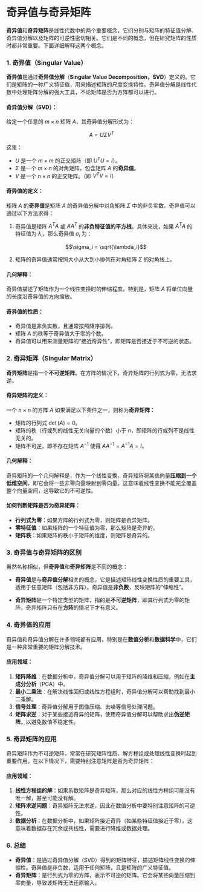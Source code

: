 # 奇异值与奇异矩阵
**奇异值**和**奇异矩阵**是线性代数中的两个重要概念，它们分别与矩阵的特征值分解、奇异值分解以及矩阵的可逆性密切相关。它们是不同的概念，但在研究矩阵的性质时都非常重要。下面详细解释这两个概念。



### 1. **奇异值（Singular Value）**

**奇异值**是通过**奇异值分解**（**Singular Value Decomposition，SVD**）定义的。它们是矩阵的一种广义特征值，用来描述矩阵的尺度变换特性。奇异值分解是线性代数中处理矩阵分解的强大工具，不论矩阵是否为方阵都可以进行。

#### **奇异值分解（SVD）**：
给定一个任意的 $m \times n$ 矩阵 $A$，其奇异值分解形式为：
```math
A = U \Sigma V^T
```
这里：
- $U$ 是一个 $m \times m$ 的正交矩阵（即 $U^T U = I$）。
- $\Sigma$ 是一个 $m \times n$ 的对角矩阵，包含矩阵 $A$ 的**奇异值**。
- $V$ 是一个 $n \times n$ 的正交矩阵。（即 $V^T V = I$）

#### **奇异值的定义**：
矩阵 $A$ 的**奇异值**是矩阵 $A$ 的奇异值分解中对角矩阵 $\Sigma$ 中的非负实数。奇异值可以通过以下方法求得：

1. 奇异值是矩阵 $A^T A$ 或 $A A^T$ 的**非负特征值的平方根**。具体来说，如果 $A^T A$ 的特征值为 $\lambda_i$，那么奇异值 $\sigma_i$ 为：
   ```math
   \sigma_i = \sqrt{\lambda_i}
   ```
2. 矩阵的奇异值通常按照大小从大到小排列在对角矩阵 $\Sigma$ 的对角线上。

#### **几何解释**：
奇异值描述了矩阵作为一个线性变换时的伸缩程度。特别是，矩阵 $A$ 将单位向量的长度沿奇异值的方向缩放。

#### **奇异值的性质**：
- 奇异值是非负实数，且通常按照降序排列。
- 矩阵 $A$ 的秩等于奇异值大于零的个数。
- 奇异值可以用来测量矩阵的“接近奇异性”，即矩阵是否接近于不可逆的状态。

### 2. **奇异矩阵（Singular Matrix）**

**奇异矩阵**是指一个**不可逆矩阵**。在方阵的情况下，奇异矩阵的行列式为零，无法求逆。

#### **奇异矩阵的定义**：
一个 $n \times n$ 的方阵 $A$ 如果满足以下条件之一，则称为**奇异矩阵**：
- 矩阵的行列式 $\det(A) = 0$。
- 矩阵的秩（行或列的线性无关向量的个数）小于 $n$，即矩阵的行或列不是线性无关的。
- 矩阵不可逆，即不存在矩阵 $A^{-1}$ 使得 $A A^{-1} = A^{-1} A = I$。
  
#### **几何解释**：
奇异矩阵的一个几何解释是，作为一个线性变换，奇异矩阵将某些向量**压缩到一个低维空间**，即它会将一些非零向量映射到零向量。这意味着线性变换不能完全覆盖整个向量空间，这导致它的不可逆性。

#### **如何判断矩阵是否为奇异矩阵**：
- **行列式为零**：如果方阵的行列式为零，则矩阵是奇异矩阵。
- **零特征值**：如果矩阵的一个特征值为零，那么矩阵是奇异的。
- **矩阵秩**：如果矩阵的秩小于矩阵的维度，则矩阵是奇异的。

### 3. **奇异值与奇异矩阵的区别**

虽然名称相似，但**奇异值**和**奇异矩阵**是不同的概念：

- **奇异值**是与**奇异值分解**相关的概念，它是描述矩阵线性变换性质的重要工具，适用于任意矩阵（包括非方阵）。奇异值是**非负数**，反映矩阵的“伸缩性”。
  
- **奇异矩阵**是一个特定类型的矩阵，指的是**不可逆矩阵**，即其行列式为零的矩阵。奇异矩阵只有在**方阵**的情况下才有意义。

### 4. **奇异值的应用**

奇异值和奇异值分解在许多领域都有应用，特别是在**数值分析**和**数据科学**中，它们是一种非常重要的矩阵分解技术。

#### 应用领域：
1. **矩阵降维**：在数据分析中，奇异值分解可以用于矩阵的降维和压缩，例如在**主成分分析**（PCA）中。
2. **最小二乘法**：在解决线性回归或线性方程组时，奇异值分解可以帮助找到最小二乘解。
3. **信号处理**：奇异值分解用于图像压缩、去噪等信号处理问题。
4. **矩阵求逆**：对于某些接近奇异的矩阵，使用奇异值分解可以帮助求出**伪逆矩阵**，以避免数值不稳定性。

### 5. **奇异矩阵的应用**

奇异矩阵作为不可逆矩阵，常常在研究矩阵性质、解方程组或处理线性变换时起到重要作用。在以下情况下，需要特别注意矩阵是否为奇异矩阵：

#### 应用领域：
1. **线性方程组的解**：如果系数矩阵是奇异矩阵，那么对应的线性方程组可能没有唯一解，甚至可能没有解。
2. **矩阵求逆问题**：奇异矩阵无法求逆，因此在数值分析中要特别注意矩阵的可逆性。
3. **数据分析**：在数据分析中，如果矩阵接近奇异（如某些特征值接近于零），这意味着数据存在冗余或共线性，需要进行降维或数据处理。

### 6. **总结**

- **奇异值**：是通过奇异值分解（SVD）得到的矩阵特征，描述矩阵线性变换的伸缩性。奇异值是非负数，适用于任何矩阵，且是矩阵的广义特征值。
- **奇异矩阵**：是行列式为零的方阵，表示不可逆的矩阵。它会将某些向量压缩到零向量，导致该矩阵无法还原输入。

